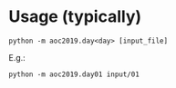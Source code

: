 # Usage (typically)

    python -m aoc2019.day<day> [input_file]

E.g.:

    python -m aoc2019.day01 input/01
